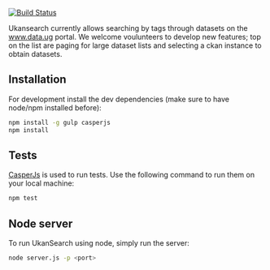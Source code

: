 [![Build Status](https://travis-ci.org/davidebukali/Ukansearch.svg)](https://travis-ci.org/davidebukali/Ukansearch)

Ukansearch currently allows searching by tags through datasets on the www.data.ug portal. We welcome voulunteers to develop new features; top on the list are paging for large dataset lists and selecting a ckan instance to obtain datasets. 

## Installation

For development install the dev dependencies (make sure to have node/npm installed before):

```bash
npm install -g gulp casperjs
npm install
```

## Tests

[CasperJs](http://casperjs.org/) is used to run tests. Use the following command to run them on your local machine:

```bash
npm test
```

## Node server

To run UkanSearch using node, simply run the server:

```bash
node server.js -p <port>
```
